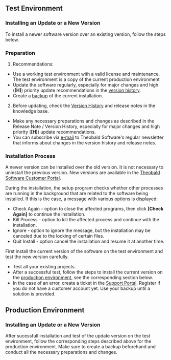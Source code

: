 
## Test Environment
### Installing an Update or a New Version
To install a newer software version over an existing version, follow the steps below. 

### Preparation 

1. Recommendations:
 - Use a working test environment with a valid license and maintenance. The test environment is a copy of the current production environment   
 - Update the software regularly, especially for major changes and high (**[H]**) priority update recommendations in the [version history](https://kb.theobald-software.com/version-history).
 - Create a [backup](#how-to-create-a-backup) of the current installation.

2. Before updating, check the [Version History](https://kb.theobald-software.com/version-history) and release notes in the knowledge base.   
 - Make any necessary preparations and changes as described in the Release Note / Version History, especially for major changes and high priority (**[H]**) update recommendations.
 - You can subscribe via [e-mail](mailto:news@theobald-software.com) to Theobald Software's regular newsletter that informs about changes in the version history and release notes.  

### Installation Process
A newer version can be installed over the old version. It is not necessary to uninstall the previous version. 
New versions are available in the [Theobald Software Customer Portal](https://my.theobald-software.com).

During the installation, the setup program checks whether other processes are running in the background that are related to the software being installed. If this is the case, a message with various options is displayed: 
- Check Again - option to close the affected programs, then click **[Check Again]** to continue the installation. 
- Kill Process - option to kill the affected process and continue with the installation.
- Ignore - option to ignore the message, but the installation may be canceled due to the locking of certain files.
- Quit Install - option cancel the installation and resume it at another time.


First install the current version of the software on the test environment and test the new version carefully. 
 - Test all your existing projects.  
 - After a successful test, follow the steps to install the current version on the [production environment](#installing-an-update----production-environment), see the corresponding section below.    
 - In the case of an error, create a ticket in the [Support Portal](https://support.theobald-software.com). Register if you do not have a customer account yet. Use your backup until a solution is provided.


## Production Environment
### Installing an Update or a New Version
After sucessfull installation and test of the update version on the test environment, follow the corresponding steps described above for the production environment. Make sure to create a backup beforehand and conduct all the necessary preparations and changes. 

